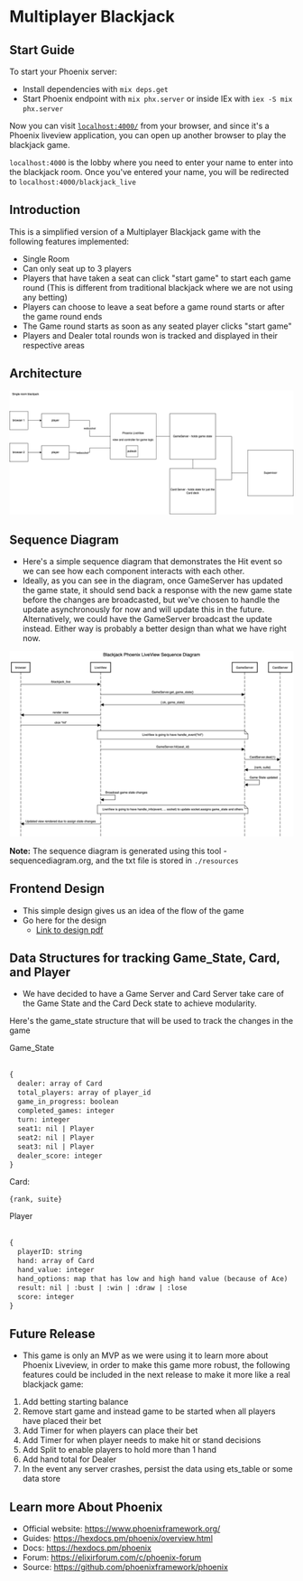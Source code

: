 # Multiplayer Blackjack

## Start Guide

To start your Phoenix server:

  * Install dependencies with `mix deps.get`
  * Start Phoenix endpoint with `mix phx.server` or inside IEx with `iex -S mix phx.server`

Now you can visit [`localhost:4000/`](http://localhost:4000) from your browser, and since it's a Phoenix liveview application, you can open up another browser to play the blackjack game.

`localhost:4000` is the lobby where you need to enter your name to enter into the blackjack room. Once you've entered your name, you will be redirected to `localhost:4000/blackjack_live`

## Introduction

This is a simplified version of a Multiplayer Blackjack game with the following features implemented:

* Single Room
* Can only seat up to 3 players
* Players that have taken a seat can click "start game" to start each game round (This is different from traditional blackjack where we are not using any betting)
* Players can choose to leave a seat before a game round starts or after the game round ends
* The Game round starts as soon as any seated player clicks "start game"
* Players and Dealer total rounds won is tracked and displayed in their respective areas

## Architecture

![link](./priv/static/images/blackjack_liveview_architecture.png)

## Sequence Diagram
* Here's a simple sequence diagram that demonstrates the Hit event so we can see how each component interacts with each other. 
* Ideally, as you can see in the diagram, once GameServer has updated the game state, it should send back a response with the new game state before the changes are broadcasted, but we've chosen to handle the update asynchronously for now and will update this in the future. Alternatively, we could have the GameServer broadcast the update instead. Either way is probably a better design than what we have right now. 

![link](./priv/static/images/blackjack_liveview_hit_sequence_diagram.png)

**Note:** The sequence diagram is generated using this tool - sequencediagram.org, and the txt file is stored in `./resources`

## Frontend Design

* This simple design gives us an idea of the flow of the game
* Go here for the design 
  * [Link to design pdf](https://github.com/BCIT-PP-2022/blackjack_LiveView/blob/master/priv/static/design/simple_multiplayer_blackjack_design.pdf)
  

## Data Structures for tracking Game_State, Card, and Player

* We have decided to have a Game Server and Card Server take care of the Game State and the Card Deck state to achieve modularity.

Here's the game_state structure that will be used to track the changes in the game

Game_State

```

{
  dealer: array of Card 
  total_players: array of player_id
  game_in_progress: boolean
  completed_games: integer 
  turn: integer
  seat1: nil | Player
  seat2: nil | Player
  seat3: nil | Player
  dealer_score: integer
}

```

Card:

```
{rank, suite}

```

Player

```

{
  playerID: string
  hand: array of Card
  hand_value: integer
  hand_options: map that has low and high hand value (because of Ace)
  result: nil | :bust | :win | :draw | :lose
  score: integer
}

```

## Future Release

* This game is only an MVP as we were using it to learn more about Phoenix Liveview, in order to make this game more robust, the following features could be included in the next release to make it more like a real blackjack game:

1. Add betting starting balance
2. Remove start game and instead game to be started when all players have placed their bet
3. Add Timer for when players can place their bet
4. Add Timer for when player needs to make hit or stand decisions
5. Add Split to enable players to hold more than 1 hand
6. Add hand total for Dealer
7. In the event any server crashes, persist the data using ets_table or some data store

## Learn more About Phoenix

  * Official website: https://www.phoenixframework.org/
  * Guides: https://hexdocs.pm/phoenix/overview.html
  * Docs: https://hexdocs.pm/phoenix
  * Forum: https://elixirforum.com/c/phoenix-forum
  * Source: https://github.com/phoenixframework/phoenix


